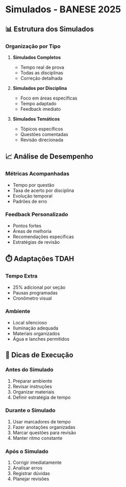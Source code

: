 # Simulados - BANESE 2025

## 📊 Estrutura dos Simulados

### Organização por Tipo
1. **Simulados Completos**
   - Tempo real de prova
   - Todas as disciplinas
   - Correção detalhada

2. **Simulados por Disciplina**
   - Foco em áreas específicas
   - Tempo adaptado
   - Feedback imediato

3. **Simulados Temáticos**
   - Tópicos específicos
   - Questões comentadas
   - Revisão direcionada

## 📈 Análise de Desempenho

### Métricas Acompanhadas
- Tempo por questão
- Taxa de acerto por disciplina
- Evolução temporal
- Padrões de erro

### Feedback Personalizado
- Pontos fortes
- Áreas de melhoria
- Recomendações específicas
- Estratégias de revisão

## ⏱️ Adaptações TDAH

### Tempo Extra
- 25% adicional por seção
- Pausas programadas
- Cronômetro visual

### Ambiente
- Local silencioso
- Iluminação adequada
- Materiais organizados
- Água e lanches permitidos

## 📝 Dicas de Execução

### Antes do Simulado
1. Preparar ambiente
2. Revisar instruções
3. Organizar materiais
4. Definir estratégia de tempo

### Durante o Simulado
1. Usar marcadores de tempo
2. Fazer anotações organizadas
3. Marcar questões para revisão
4. Manter ritmo constante

### Após o Simulado
1. Corrigir imediatamente
2. Analisar erros
3. Registrar dúvidas
4. Planejar revisões 